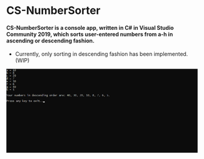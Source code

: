 # CS-NumberSorter

#### CS-NumberSorter is a console app, written in C# in Visual Studio Community 2019, which sorts user-entered numbers from a-h in ascending or descending fashion.

* Currently, only sorting in descending fashion has been implemented. (WIP)

![Screenshot](https://raw.githubusercontent.com/ProudlyTM/CS-NumberSorter/master/screenshot.png)
